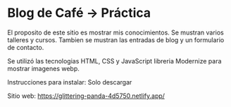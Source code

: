 # Blog de Café -> Práctica 
El proposito de este sitio es mostrar mis conocimientos. Se mustran varios talleres y cursos. Tambien se mustran las entradas de blog y un formulario de contacto.

Se utilizó las tecnologias HTML, CSS y JavaScript libreria Modernize para mostrar imagenes webp.

Instrucciones para instalar:
Solo descargar

Sitio web: 
https://glittering-panda-4d5750.netlify.app/
